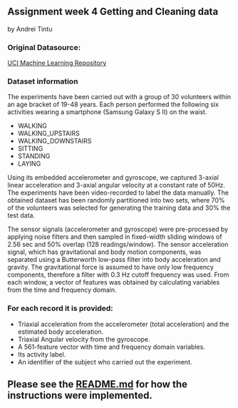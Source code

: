 
## Assignment week 4 Getting and Cleaning data
by Andrei Tintu

### Original Datasource: 
[UCI Machine Learning Repository](http://archive.ics.uci.edu/ml/datasets/Human+Activity+Recognition+Using+Smartphones)

### Dataset information
The experiments have been carried out with a group of 30 volunteers within an age bracket of 19-48 years. Each person performed the following six activities wearing a smartphone (Samsung Galaxy S II) on the waist.
 - WALKING
 - WALKING_UPSTAIRS
 - WALKING_DOWNSTAIRS
 - SITTING
 - STANDING
 - LAYING

Using its embedded accelerometer and gyroscope, we captured 3-axial linear acceleration and 3-axial angular velocity at a constant rate of 50Hz. The experiments have been video-recorded to label the data manually. The obtained dataset has been randomly partitioned into two sets, where 70% of the volunteers was selected for generating the training data and 30% the test data. 

The sensor signals (accelerometer and gyroscope) were pre-processed by applying noise filters and then sampled in fixed-width sliding windows of 2.56 sec and 50% overlap (128 readings/window). The sensor acceleration signal, which has gravitational and body motion components, was separated using a Butterworth low-pass filter into body acceleration and gravity. The gravitational force is assumed to have only low frequency components, therefore a filter with 0.3 Hz cutoff frequency was used. From each window, a vector of features was obtained by calculating variables from the time and frequency domain.

### For each record it is provided:
- Triaxial acceleration from the accelerometer (total acceleration) and the estimated body acceleration.
- Triaxial Angular velocity from the gyroscope. 
- A 561-feature vector with time and frequency domain variables. 
- Its activity label. 
- An identifier of the subject who carried out the experiment.

## Please see the [README.md](Getting_and_Cleaning_Data/README.md) for how the instructions were implemented.
